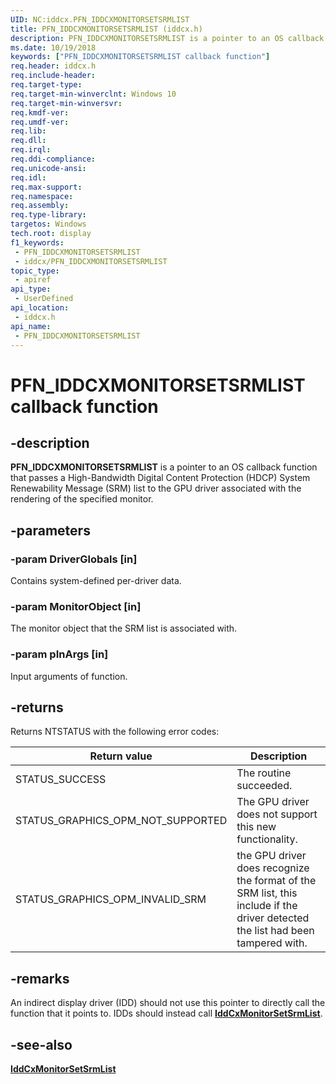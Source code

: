 ```yaml
---
UID: NC:iddcx.PFN_IDDCXMONITORSETSRMLIST
title: PFN_IDDCXMONITORSETSRMLIST (iddcx.h)
description: PFN_IDDCXMONITORSETSRMLIST is a pointer to an OS callback function that passes a High-Bandwidth Digital Content Protection (HDCP) System Renewability Message (SRM) list to the GPU driver associated with the rendering of the specified monitor.
ms.date: 10/19/2018
keywords: ["PFN_IDDCXMONITORSETSRMLIST callback function"]
req.header: iddcx.h
req.include-header: 
req.target-type: 
req.target-min-winverclnt: Windows 10
req.target-min-winversvr: 
req.kmdf-ver: 
req.umdf-ver: 
req.lib: 
req.dll: 
req.irql: 
req.ddi-compliance: 
req.unicode-ansi: 
req.idl: 
req.max-support: 
req.namespace: 
req.assembly: 
req.type-library: 
targetos: Windows
tech.root: display
f1_keywords:
 - PFN_IDDCXMONITORSETSRMLIST
 - iddcx/PFN_IDDCXMONITORSETSRMLIST
topic_type:
 - apiref
api_type:
 - UserDefined
api_location:
 - iddcx.h
api_name:
 - PFN_IDDCXMONITORSETSRMLIST
---
```


# PFN_IDDCXMONITORSETSRMLIST callback function

## -description

**PFN_IDDCXMONITORSETSRMLIST** is a pointer to an OS callback function that passes a High-Bandwidth Digital Content Protection (HDCP) System Renewability Message (SRM) list to the GPU driver associated with the rendering of the specified monitor.

## -parameters

### -param DriverGlobals [in]

Contains system-defined per-driver data.

### -param MonitorObject [in]

The monitor object that the SRM list is associated with.

### -param pInArgs [in]

Input arguments of function.

## -returns

Returns NTSTATUS with the following error codes:

| Return value | Description |
| --- | --- |
| STATUS_SUCCESS | The routine succeeded. |
| STATUS_GRAPHICS_OPM_NOT_SUPPORTED | The GPU driver does not support this new functionality. |
| STATUS_GRAPHICS_OPM_INVALID_SRM | the GPU driver does recognize the format of the SRM list, this include if the driver detected the list had been tampered with. |

## -remarks

An indirect display driver (IDD) should not use this pointer to directly call the function that it points to. IDDs should instead call [**IddCxMonitorSetSrmList**](nf-iddcx-iddcxmonitorsetsrmlist.md).

## -see-also

[**IddCxMonitorSetSrmList**](nf-iddcx-iddcxmonitorsetsrmlist.md)
